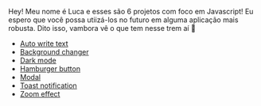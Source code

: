 
Hey! Meu nome é Luca e esses são 6 projetos com foco em Javascript! Eu espero que você possa utiizá-los no futuro em alguma aplicação mais robusta. 
Dito isso, vambora vê o que tem nesse trem aí 🤠

* [Auto write text](https://lucaautowritetext.netlify.app/)
* [Background changer](https://lucabackgroundchanger.netlify.app/)
* [Dark mode](https://lucadarkmode.netlify.app/)
* [Hamburger button](https://lucahamburgerbutton.netlify.app/)
* [Modal](https://lucamodal.netlify.app/)
* [Toast notification](https://lucatoastnotification.netlify.app/)
* [Zoom effect](https://lucazoomeffect.netlify.app/)
